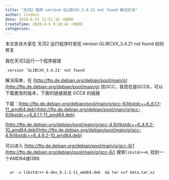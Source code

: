 ```yaml
---
title: "天河2 程序 version GLIBCXX_3.4.21 not found 解决方法"
author: lindexi
date: 2019-6-23 11:51:16 +0800
CreateTime: 2020-3-5 9:18:42 +0800
categories: 
---
```


本文告诉大家在 天河2 运行程序时发现 version GLIBCXX_3.4.21 not found 如何修复

<!--more-->



我在天河2运行一个程序报错

```
 version `GLIBCXX_3.4.21' not found
```

解决简单，在 [http://ftp.de.debian.org/debian/pool/main/g](http://ftp.de.debian.org/debian/pool/main/g)  找GCC，我现在是GCC6，可以下载更改的版本，下面的链接就是 GCC6 的链接

下载：[http://ftp.de.debian.org/debian/pool/main/g/gcc-6/libstdc++6_6.1.1-11_amd64.deb](http://ftp.de.debian.org/debian/pool/main/g/gcc-6/libstdc++6_6.1.1-11_amd64.deb)

[http://ftp.de.debian.org/debian/pool/main/g/gcc-4.9/libstdc++6_4.9.2-10_amd64.deb](http://ftp.de.debian.org/debian/pool/main/g/gcc-4.9/libstdc++6_4.9.2-10_amd64.deb)

可以进入 [http://ftp.de.debian.org/debian/pool/main/g/gcc-6/](http://ftp.de.debian.org/debian/pool/main/g/gcc-6/) 搜索`libstdc++6_`找到一个AMD64或I386

```

  ar -x libstdc++-6-dev_6.1.1-11_amd64.deb  && tar xvf data.tar.xz

```
